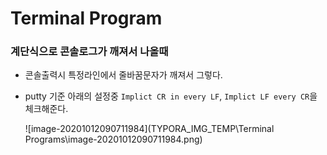 # Terminal Program

### 계단식으로 콘솔로그가 깨져서 나올때 

* 콘솔출력시 특정라인에서 줄바꿈문자가 깨져서 그렇다.

* putty 기준 아래의 설정중 `Implict CR in every LF`, `Implict LF every CR`을 체크해준다.

  ![image-20201012090711984](TYPORA_IMG_TEMP\Terminal Programs\image-20201012090711984.png)